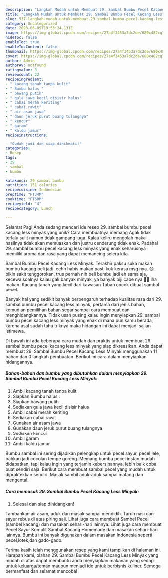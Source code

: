```yaml
---
description: "Langkah Mudah untuk Membuat 29. Sambal Bumbu Pecel Kacang Less Minyak yang Lezat Sekali, Lezat"
title: "Langkah Mudah untuk Membuat 29. Sambal Bumbu Pecel Kacang Less Minyak yang Lezat Sekali, Lezat"
slug: 537-langkah-mudah-untuk-membuat-29-sambal-bumbu-pecel-kacang-less-minyak-yang-lezat-sekali-lezat
category: Uncategorized
date: 2023-06-09T19:53:24.131Z
image: https://img-global.cpcdn.com/recipes/27a4f3453a7dc2de/680x482cq70/29-sambal-bumbu-pecel-kacang-less-minyak-foto-resep-utama.jpg
hideToc: false
enableToc: true
enableTocContent: false
thumbnail: https://img-global.cpcdn.com/recipes/27a4f3453a7dc2de/680x482cq70/29-sambal-bumbu-pecel-kacang-less-minyak-foto-resep-utama.jpg
cover: https://img-global.cpcdn.com/recipes/27a4f3453a7dc2de/680x482cq70/29-sambal-bumbu-pecel-kacang-less-minyak-foto-resep-utama.jpg
author: Admin
authorAv: notfound
ratingvalue: 3
reviewcount: 22
recipeingredient:
- " kacang tanah tanpa kulit"
- " Bumbu halus "
- " bawang putih"
- " gula jawa kecil disisir halus"
- " cabai merah keriting"
- " cabai rawit"
- " air asam jawa"
- " daun jeruk purut buang tulangnya"
- " kencur"
- " garam"
- " kaldu jamur"
recipeinstructions:

- "Sudah jadi dan siap dinikmati!"
categories:
- Resep
tags:
- 29
- sambal
- bumbu

katakunci: 29 sambal bumbu 
nutrition: 151 calories
recipecuisine: Indonesian
preptime: "PT34M"
cooktime: "PT60M"
recipeyield: "4"
recipecategory: Lunch

---
```



Selamat Pagi Anda sedang mencari ide resep 29. sambal bumbu pecel kacang less minyak yang unik? Cara membuatnya memang Agak tidak terlalu sulit namun tidak gampang juga. Kalau keliru mengolah maka hasilnya tidak akan memuaskan dan justru cenderung tidak enak. Padahal 29. sambal bumbu pecel kacang less minyak yang enak seharusnya memiliki aroma dan rasa yang dapat memancing selera kita.


Sambal Bumbu Pecel Kacang Less Minyak. Terakhir paksu suka makan bumbu kacang beli jadi. eehh habis makan pasti kok kerasa msg nya. 😫 bikin sakit tenggorokan. trus pernah nih beli bumbu jadi eh sama aja, kecewa soalnya kalau gak banyak minyak, ya banyak biji cabe nya 🤣🤭 lha makan. Kacang tanah yang kecil dari kawasan Tuban cocok dibuat sambal pecel.

Banyak hal yang sedikit banyak berpengaruh terhadap kualitas rasa dari 29. sambal bumbu pecel kacang less minyak, pertama dari jenis bahan, kemudian pemilihan bahan segar sampai cara membuat dan menghidangkannya. Tidak usah pusing kalau ingin menyiapkan 29. sambal bumbu pecel kacang less minyak yang enak di mana pun kamu berada, karena asal sudah tahu triknya maka hidangan ini dapat menjadi sajian istimewa.


Di bawah ini ada beberapa cara mudah dan praktis untuk membuat 29. sambal bumbu pecel kacang less minyak yang siap dikreasikan. Anda dapat membuat 29. Sambal Bumbu Pecel Kacang Less Minyak menggunakan 11 bahan dan 0 langkah pembuatan. Berikut ini cara dalam menyiapkan hidangannya.

<!--inarticleads1-->

##### Bahan-bahan dan bumbu yang dibutuhkan dalam menyiapkan 29. Sambal Bumbu Pecel Kacang Less Minyak:

1. Ambil  kacang tanah tanpa kulit
1. Siapkan  Bumbu halus :
1. Siapkan  bawang putih
1. Sediakan  gula jawa kecil disisir halus
1. Ambil  cabai merah keriting
1. Sediakan  cabai rawit
1. Gunakan  air asam jawa
1. Gunakan  daun jeruk purut buang tulangnya
1. Sediakan  kencur
1. Ambil  garam
1. Ambil  kaldu jamur


Bumbu sambal ini sering dijadikan pelengkap untuk pecel sayur, pecel lele, bahkan jadi cocolan tempe goreng. Memang bumbu pecel instan mudah didapatkan, tapi kalau ingin yang terjamin kebersihannya, lebih baik coba buat sendiri saja. Berikut cara membuat sambal pecel yang mudah untuk dipraktekkan sendiri. Masak sambil aduk-aduk sampai matang dan mengental. 

<!--inarticleads2-->

##### Cara memasak 29. Sambal Bumbu Pecel Kacang Less Minyak:


1. Selesai dan siap dihidangkan!

Tambahkan air asam, aduk dan masak sampai mendidih. Taruh nasi dan sayur rebus di atas piring saji. Lihat juga cara membuat Sambel Pecel (sambel kacang) dan masakan sehari-hari lainnya. Lihat juga cara membuat Pecel Sayur Komplit Sambal Kacang Homemade dan masakan sehari-hari lainnya. Bumbu ini banyak digunakan dalam masakan Indonesia seperti pecel,lotek,dan gado-gado. 

Terima kasih telah menggunakan resep yang kami tampilkan di halaman ini. Harapan kami, olahan 29. Sambal Bumbu Pecel Kacang Less Minyak yang mudah di atas dapat membantu anda menyiapkan makanan yang sedap untuk keluarga/teman maupun menjadi ide untuk berbisnis kuliner. Semoga bermanfaat dan selamat mencoba!
